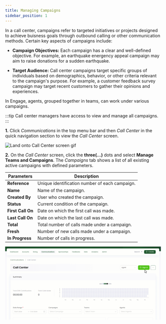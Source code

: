 ```yaml
---
title: Managing Campaigns
sidebar_position: 1
---
```


In a call center, campaigns refer to targeted initiatives or projects designed to achieve buisness goals through outbound calling or other communication methods. Certain key aspects of campaigns include:

- **Campaign Objectives:** Each campaign has a clear and well-defined objective. For example, an earthquake energency appeal campaign may aim to raise donations for a sudden earthquake.

- **Target Audience:** Call center campaigns target specific groups of individuals based on demographics, behavior, or other criteria relevant to the campaign's purpose. For example, a customer feedback survey campaign may target recent customers to gather their opinions and experiences.

In Engage, agents, grouped together in teams, can work under various campaigns.

:::tip
Call center managers have access to view and manage all campaigns.
:::

**1.** Click *Communications* in the top menu bar and then *Call Center* in the quick navigation section to view the *Call Center* screen.

![Land onto Call Center screen gif](./land-onto-callcenter-screen.gif)

**2.** On the *Call Center* screen, click the **three(...)** dots and select **Manage Teams and Campaigns**. The *Campaigns* tab shows a list of all existing active campaigns with defined parameters.

| Parameters | Description |
| ---------- | ----------- |
| **Reference** | Unique identification number of each campaign. |
| **Name** | Name of the campaign. |
| **Created By** | User who created the campaign. |
| **Status** | Current condition of the campaign. |
| **First Call On** | Date on which the first call was made. |
| **Last Call On** | Date on which the last call was made. |
| **Total** | Total number of calls made under a campaign. |
| **Fresh** | Number of new calls made under a campaign. |
| **In Progress** | Number of calls in progress. |

![Click three dots gif](./click-three-dots.gif)
